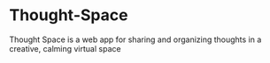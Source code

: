# Thought-Space
Thought Space is a web app for sharing and organizing thoughts in a creative, calming virtual space
